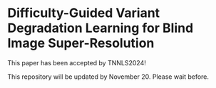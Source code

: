 # Difficulty-Guided Variant Degradation Learning for Blind Image Super-Resolution

This paper has been accepted by TNNLS2024! 

This repository will be updated by November 20. Please wait before.

